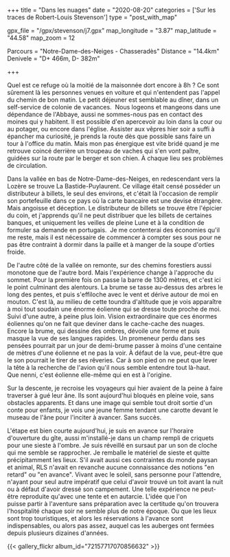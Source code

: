 +++
title = "Dans les nuages"
date = "2020-08-20"
categories = ['Sur les traces de Robert-Louis Stevenson']
type = "post_with_map"

gpx_file = "/gpx/stevenson/j7.gpx"
map_longitude = "3.87"
map_latitude = "44.58"
map_zoom = 12

Parcours = "Notre-Dame-des-Neiges - Chasseradès"
Distance = "14.4km"
Denivele = "D+ 466m, D- 382m"

+++

Quel est ce refuge où la moitié de la maisonnée dort encore à 8h ? Ce sont sûrement là les personnes venues en voiture et qui n'entendent pas l'appel du chemin de bon matin. Le petit déjeuner est semblable au dîner, dans un self-service de colonie de vacances. 
Nous logeons et mangeons dans une dépendance de l'Abbaye, aussi ne sommes-nous pas en contact des moines qui y habitent. Il est possible d'en apercevoir au loin dans la cour ou au potager, ou encore dans l'église. Assister aux vêpres hier soir a suffi à épancher ma curiosité, je prends la route dès que possible sans faire un tour à l'office du matin. Mais mon pas énergique est vite bridé quand je me retrouve coincé derrière un troupeau de vaches qui s'en vont paître, guidées sur la route par le berger et son chien. À chaque lieu ses problèmes de circulation.

Dans la vallée en bas de Notre-Dame-des-Neiges, en redescendant vers la Lozère se trouve La Bastide-Puylaurent. Ce village était censé posséder un distributeur à billets, le seul des environs, et c'était là l'occasion de remplir son portefeuille dans ce pays où la carte bancaire est une devise étrangère. Mais angoisse et déception. Le distributeur de billets se trouve être l'épicier du coin, et j'apprends qu'il ne peut distribuer que les billets de certaines banques, et uniquement les veilles de pleine Lune et à la condition de formuler sa demande en portugais. 
Je me contenterai des économies qu'il me reste, mais il est nécessaire de commencer à compter ses sous pour ne pas être contraint à dormir dans la paille et à manger de la soupe d'orties froide.

De l'autre côté de la vallée on remonte, sur des chemins forestiers aussi monotone que de l'autre bord. Mais l'expérience change à l'approche du sommet. Pour la première fois on passe la barre de 1300 mètres, et c'est ici le point culminant des alentours. La brume se tasse au-dessus des arbres le long des pentes, et puis s'effiloche avec le vent et dérive autour de moi en mouton. C'est là, au milieu de cette toundra d'altitude que je vois apparaître à moi tout soudain une énorme éolienne qui se dresse toute proche de moi. Suivi d'une autre, à peine plus loin. Vision extraordinaire que ces énormes éoliennes qu'on ne fait que deviner dans le cache-cache des nuages. Encore la brume, qui dessine des ombres, dévoile une forme et puis masque la vue de ses langues rapides. Un promeneur perdu dans ses pensées pourrait par un jour de demi-brume passer à moins d'une centaine de mètres d'une éolienne et ne pas la voir. À défaut de la vue, peut-être que le son pourrait le tirer de ses rêveries. Car à son pied on ne peut que lever la tête à la recherche de l'avion qu'il nous semble entendre tout là-haut. Que nenni, c'est éolienne elle-même qui en est à l'origine.

Sur la descente, je recroise les voyageurs qui hier avaient de la peine à faire traverser à gué leur âne. Ils sont aujourd'hui bloqués en pleine voie, sans obstacles apparents. Et dans une image qui semble tout droit sortie d'un conte pour enfants, je vois une jeune femme tendant une carotte devant le museau de l'âne pour l'inciter à avancer. Sans succès.

L'étape est bien courte aujourd'hui, je suis en avance sur l'horaire d'ouverture du gîte, aussi m'installé-je dans un champ rempli de criquets pour une sieste à l'ombre. Je suis réveillé en sursaut par un son de cloche qui me semble se rapprocher. Je remballe le matériel de sieste et quitte précipitamment les lieux.
S'il avait aussi ces contraintes du monde paysan et animal, RLS n'avait en revanche aucune connaissance des notions "en retard" ou "en avance". Vivant avec le soleil, sans personne pour l'attendre, n'ayant pour seul autre impératif que celui d'avoir trouvé un toit avant la nuit ou à défaut d'avoir dressé son campement. Une telle expérience ne peut-être reproduite qu'avec une tente et en autarcie. L'idée que l'on puisse partir à l'aventure sans préparation avec la certitude qu'on trouvera l'hospitalité chaque soir ne semble plus de notre époque. Ou que les lieux sont trop touristiques, et alors les réservations à l'avance sont indispensables, ou alors pas assez, auquel cas les auberges ont fermées depuis plusieurs dizaines d'années.

{{< gallery_flickr album_id="72157717070856632" >}}
